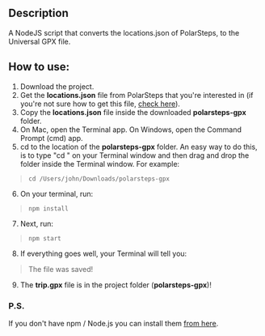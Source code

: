 ## Description

A NodeJS script that converts the locations.json of PolarSteps, to the Universal GPX file.

## How to use:

1. Download the project.
2. Get the **locations.json** file from PolarSteps that you're interested in (if you're not sure how to get this file, [check here](https://support.polarsteps.com/article/124-how-can-i-export-a-copy-of-my-data)).
3. Copy the **locations.json** file inside the downloaded **polarsteps-gpx** folder.
4. On Mac, open the Terminal app. On Windows, open the Command Prompt (cmd) app. 
5. cd to the location of the **polarsteps-gpx** folder. An easy way to do this, is to type "cd " on your Terminal window and then drag and drop the folder inside the Terminal window. For example: 
> ``` cd /Users/john/Downloads/polarsteps-gpx ```
6. On your terminal, run: 
> ``` npm install ```
7. Next, run:
> ``` npm start ```
8. If everything goes well, your Terminal will tell you:
> The file was saved!
9. The **trip.gpx** file is in the project folder (**polarsteps-gpx**)!

### P.S.

If you don't have npm / Node.js you can install them [from here](https://www.npmjs.com/get-npm).
